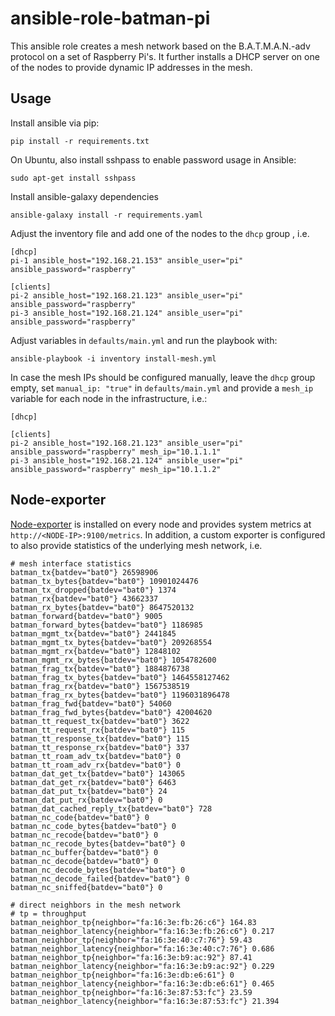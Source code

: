 ansible-role-batman-pi
=========

This ansible role creates a mesh network based on the B.A.T.M.A.N.-adv protocol on a set of Raspberry Pi's.
It further installs a DHCP server on one of the nodes to provide dynamic IP addresses in the mesh.


Usage
------------
Install ansible via pip:

    pip install -r requirements.txt

On Ubuntu, also install sshpass to enable password usage in Ansible:

    sudo apt-get install sshpass

Install ansible-galaxy dependencies

    ansible-galaxy install -r requirements.yaml

Adjust the inventory file and add one of the nodes to the `dhcp` group , i.e.

    [dhcp]
    pi-1 ansible_host="192.168.21.153" ansible_user="pi" ansible_password="raspberry"

    [clients]
    pi-2 ansible_host="192.168.21.123" ansible_user="pi" ansible_password="raspberry"
    pi-3 ansible_host="192.168.21.124" ansible_user="pi" ansible_password="raspberry"


Adjust variables in `defaults/main.yml` and run the playbook with:

    ansible-playbook -i inventory install-mesh.yml

In case the mesh IPs should be configured manually, leave the `dhcp` group empty, set `manual_ip: "true"` in `defaults/main.yml` and provide a `mesh_ip` variable for each node in the infrastructure, i.e.:

    [dhcp]

    [clients]
    pi-2 ansible_host="192.168.21.123" ansible_user="pi" ansible_password="raspberry" mesh_ip="10.1.1.1"
    pi-3 ansible_host="192.168.21.124" ansible_user="pi" ansible_password="raspberry" mesh_ip="10.1.1.2"

Node-exporter
------------
[Node-exporter](https://github.com/prometheus/node_exporter) is installed on every node and provides system metrics at `http://<NODE-IP>:9100/metrics`.
In addition, a custom exporter is configured to also provide statistics of the underlying mesh network, i.e.
    
    # mesh interface statistics
    batman_tx{batdev="bat0"} 26598906
    batman_tx_bytes{batdev="bat0"} 10901024476
    batman_tx_dropped{batdev="bat0"} 1374
    batman_rx{batdev="bat0"} 43662337
    batman_rx_bytes{batdev="bat0"} 8647520132
    batman_forward{batdev="bat0"} 9005
    batman_forward_bytes{batdev="bat0"} 1186985
    batman_mgmt_tx{batdev="bat0"} 2441845
    batman_mgmt_tx_bytes{batdev="bat0"} 209268554
    batman_mgmt_rx{batdev="bat0"} 12848102
    batman_mgmt_rx_bytes{batdev="bat0"} 1054782600
    batman_frag_tx{batdev="bat0"} 1884876738
    batman_frag_tx_bytes{batdev="bat0"} 1464558127462
    batman_frag_rx{batdev="bat0"} 1567538519
    batman_frag_rx_bytes{batdev="bat0"} 1196031896478
    batman_frag_fwd{batdev="bat0"} 54060
    batman_frag_fwd_bytes{batdev="bat0"} 42004620
    batman_tt_request_tx{batdev="bat0"} 3622
    batman_tt_request_rx{batdev="bat0"} 115
    batman_tt_response_tx{batdev="bat0"} 115
    batman_tt_response_rx{batdev="bat0"} 337
    batman_tt_roam_adv_tx{batdev="bat0"} 0
    batman_tt_roam_adv_rx{batdev="bat0"} 0
    batman_dat_get_tx{batdev="bat0"} 143065
    batman_dat_get_rx{batdev="bat0"} 6463
    batman_dat_put_tx{batdev="bat0"} 24
    batman_dat_put_rx{batdev="bat0"} 0
    batman_dat_cached_reply_tx{batdev="bat0"} 728
    batman_nc_code{batdev="bat0"} 0
    batman_nc_code_bytes{batdev="bat0"} 0
    batman_nc_recode{batdev="bat0"} 0
    batman_nc_recode_bytes{batdev="bat0"} 0
    batman_nc_buffer{batdev="bat0"} 0
    batman_nc_decode{batdev="bat0"} 0
    batman_nc_decode_bytes{batdev="bat0"} 0
    batman_nc_decode_failed{batdev="bat0"} 0
    batman_nc_sniffed{batdev="bat0"} 0

    # direct neighbors in the mesh network
    # tp = throughput
    batman_neighbor_tp{neighbor="fa:16:3e:fb:26:c6"} 164.83
    batman_neighbor_latency{neighbor="fa:16:3e:fb:26:c6"} 0.217
    batman_neighbor_tp{neighbor="fa:16:3e:40:c7:76"} 59.43
    batman_neighbor_latency{neighbor="fa:16:3e:40:c7:76"} 0.686
    batman_neighbor_tp{neighbor="fa:16:3e:b9:ac:92"} 87.41
    batman_neighbor_latency{neighbor="fa:16:3e:b9:ac:92"} 0.229
    batman_neighbor_tp{neighbor="fa:16:3e:db:e6:61"} 0
    batman_neighbor_latency{neighbor="fa:16:3e:db:e6:61"} 0.465
    batman_neighbor_tp{neighbor="fa:16:3e:87:53:fc"} 23.59
    batman_neighbor_latency{neighbor="fa:16:3e:87:53:fc"} 21.394


